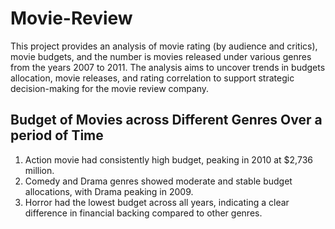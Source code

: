 # Movie-Review
This project provides an analysis of movie rating (by audience and critics),
movie budgets, and the number is movies released under various genres from the
years 2007 to 2011. The analysis aims to uncover trends in budgets allocation,
movie releases, and rating correlation to support strategic decision-making for the
movie review company.

## Budget of Movies across Different Genres Over a period of Time
1. Action movie had consistently high budget, peaking in 2010 at $2,736
million.
2. Comedy and Drama genres showed moderate and stable budget
allocations, with Drama peaking in 2009.
3. Horror had the lowest budget across all years, indicating a clear difference
in financial backing compared to other genres.
